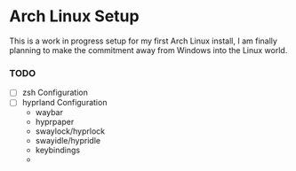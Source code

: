 # Arch Linux Setup

This is a work in progress setup for my first Arch Linux install, I am finally planning to make the commitment away from Windows into the Linux world.

### TODO

- [ ] zsh Configuration
- [ ] hyprland Configuration
    - waybar
    - hyprpaper
    - swaylock/hyprlock
    - swayidle/hypridle
    - keybindings
    - 
